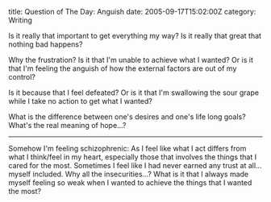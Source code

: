 title: Question of The Day: Anguish
date: 2005-09-17T15:02:00Z
category: Writing

Is it really that important to get everything my way? Is it really that great that nothing bad happens?

Why the frustration? Is it that I'm unable to achieve what I wanted? Or is it that I'm feeling the anguish of how the external factors are out of my control?

Is it because that I feel defeated? Or is it that I'm swallowing the sour grape while I take no action to get what I wanted?

What is the difference between one's desires and one's life long goals? What's the real meaning of hope…?

---

Somehow I'm feeling schizophrenic: As I feel like what I act differs from what I think/feel in my heart, especially those that involves the things that I cared for the most. Sometimes I feel like I had never earned any trust at all… myself included. Why all the insecurities…? What is it that I always made myself feeling so weak when I wanted to achieve the things that I wanted the most?
